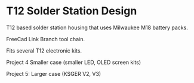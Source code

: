 # T12 Solder Station Design

T12 based solder station housing that uses Milwaukee M18 battery packs.

FreeCad Link Branch tool chain.

Fits several T12 electronic kits.

Project 4 Smaller case (smaller LED, OLED screen kits)

Project 5: Larger case (KSGER V2, V3)




